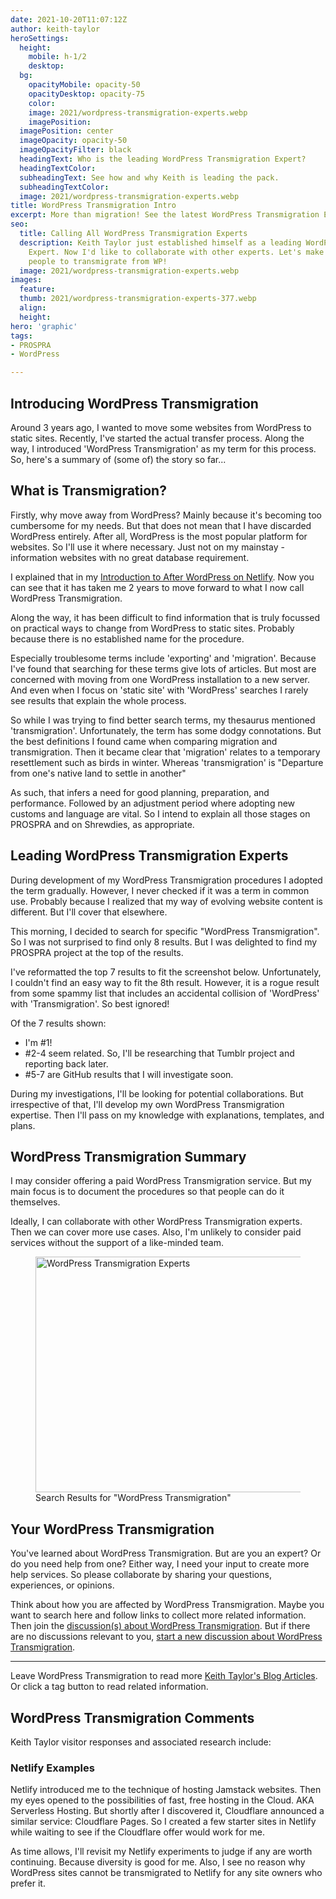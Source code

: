 ```yaml
---
date: 2021-10-20T11:07:12Z
author: keith-taylor
heroSettings:
  height:
    mobile: h-1/2
    desktop: 
  bg:
    opacityMobile: opacity-50
    opacityDesktop: opacity-75
    color: 
    image: 2021/wordpress-transmigration-experts.webp
    imagePosition: 
  imagePosition: center
  imageOpacity: opacity-50
  imageOpacityFilter: black
  headingText: Who is the leading WordPress Transmigration Expert?
  headingTextColor: 
  subheadingText: See how and why Keith is leading the pack.
  subheadingTextColor: 
  image: 2021/wordpress-transmigration-experts.webp
title: WordPress Transmigration Intro
excerpt: More than migration! See the latest WordPress Transmigration Expert.
seo:
  title: Calling All WordPress Transmigration Experts
  description: Keith Taylor just established himself as a leading WordPress Transmigration
    Expert. Now I'd like to collaborate with other experts. Let's make it easier for
    people to transmigrate from WP!
  image: 2021/wordpress-transmigration-experts.webp
images:
  feature: 
  thumb: 2021/wordpress-transmigration-experts-377.webp
  align: 
  height: 
hero: 'graphic'
tags:
- PROSPRA
- WordPress

---
```

<h2 id="intro">Introducing WordPress Transmigration</h2>

Around 3 years ago, I wanted to move some websites from WordPress to static sites. Recently, I've started the actual transfer process. Along the way, I introduced 'WordPress Transmigration' as my term for this process. So, here's a summary of (some of) the story so far...

<h2 id="key1">What is Transmigration?</h2>

Firstly, why move away from WordPress? Mainly because it's becoming too cumbersome for my needs. But that does not mean that I have discarded WordPress entirely. After all, WordPress is the most popular platform for websites. So I'll use it where necessary. Just not on my mainstay - information websites with no great database requirement.

I explained that in my <a href="https://after-wordpress.netlify.app/2019/10/28/hello-world/">Introduction to After WordPress on Netlify</a>. Now you can see that it has taken me 2 years to move forward to what I now call WordPress Transmigration.

Along the way, it has been difficult to find information that is truly focussed on practical ways to change from WordPress to static sites. Probably because there is no established name for the procedure.

Especially troublesome terms include 'exporting' and 'migration'. Because I've found that searching for these terms give lots of articles. But most are concerned with moving from one WordPress installation to a new server. And even when I focus on 'static site' with 'WordPress' searches I rarely see results that explain the whole process.

So while I was trying to find better search terms, my thesaurus mentioned 'transmigration'. Unfortunately, the term has some dodgy connotations. But the best definitions I found came when comparing migration and transmigration. Then it became clear that 'migration' relates to a temporary resettlement such as birds in winter. Whereas 'transmigration' is "Departure from one's native land to settle in another"

As such, that infers a need for good planning, preparation, and performance. Followed by an adjustment period where adopting new customs and language are vital. So I intend to explain all those stages on PROSPRA and on Shrewdies, as appropriate.

<h2 id="key2">Leading WordPress Transmigration Experts</h2>

During development of my WordPress Transmigration procedures I adopted the term gradually. However, I never checked if it was a term in common use. Probably because I realized that my way of evolving website content is different. But I'll cover that elsewhere.

This morning, I decided to search for specific "WordPress Transmigration". So I was not surprised to find only 8 results. But  I was delighted to find my PROSPRA project at the top of the results.

I've reformatted the top 7 results to fit the screenshot below. Unfortunately, I couldn't find an easy way to fit the 8th result. However, it is a rogue result from some spammy list that includes an accidental collision of 'WordPress' with 'Transmigration'. So best ignored!

Of the 7 results shown:
- I'm #1!
- #2-4 seem related. So, I'll be researching that Tumblr project and reporting back later.
- #5-7 are GitHub results that I will investigate soon.

During my investigations, I'll be looking for potential collaborations. But irrespective of that, I'll develop my own WordPress Transmigration expertise. Then I'll pass on my knowledge with explanations, templates, and plans.

<h2 id="summary">WordPress Transmigration Summary</h2>

I may consider offering a paid WordPress Transmigration service. But my main focus is to document the procedures so that people can do it themselves.

Ideally, I can collaborate with other WordPress Transmigration experts. Then we can cover more use cases. Also, I'm unlikely to consider paid services without the support of a like-minded team.

<figure>
<img src="/assets/images/2021/wordpress-transmigration-experts.webp" alt="WordPress Transmigration Experts"  width="610" height="377">
  <figcaption>Search Results for "WordPress Transmigration"</figcaption>
</figure>

<h2 id="next">Your WordPress Transmigration</h2>

You've learned about WordPress Transmigration. But are you an expert? Or do you need help from one? Either way, I need your input to create more help services. So please collaborate by sharing your questions, experiences, or opinions.

Think about how you are affected by WordPress Transmigration. Maybe you want to search here and follow links to collect more related information. Then join the <a href="https://github.com/kct2020/keith-taylor-11ta/issues">discussion(s) about WordPress Transmigration</a>. But if there are no discussions relevant to you, <a href="https://github.com/kct2020/keith-taylor-11ta/issues/new/choose">start a new discussion about WordPress Transmigration</a>.

<hr />

Leave WordPress Transmigration to read more <a href="/keith-taylor-blog">Keith Taylor's Blog Articles</a>. Or click a tag button to read related information.

<h2 id="comments">WordPress Transmigration Comments</h2>

Keith Taylor visitor responses and associated research include:

<h3 id="topic">Netlify Examples</h3>

Netlify introduced me to the technique of hosting Jamstack websites. Then my eyes opened to the possibilities of fast, free hosting in the Cloud. AKA Serverless Hosting. But shortly after I discovered it, Cloudflare announced a similar service: Cloudflare Pages. So I created a few starter sites in Netlify while waiting to see if the Cloudflare offer would work for me.

As time allows, I'll revisit my Netlify experiments to judge if any are worth continuing. Because diversity is good for me. Also, I see no reason why WordPress sites cannot be transmigrated to Netlify for any site owners who prefer it.